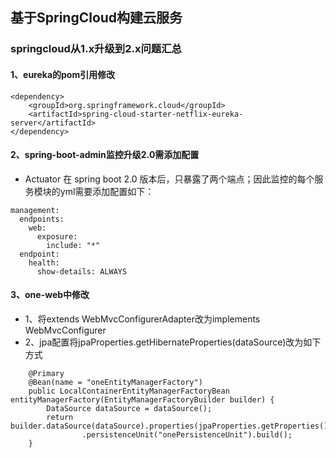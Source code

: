## 基于SpringCloud构建云服务

### springcloud从1.x升级到2.x问题汇总

#### 1、eureka的pom引用修改
```
<dependency>
	<groupId>org.springframework.cloud</groupId>
	<artifactId>spring-cloud-starter-netflix-eureka-server</artifactId>
</dependency>
```

#### 2、spring-boot-admin监控升级2.0需添加配置
* Actuator 在 spring boot 2.0 版本后，只暴露了两个端点；因此监控的每个服务模块的yml需要添加配置如下：
```
management:
  endpoints:
    web:
      exposure:
        include: "*"
  endpoint:
    health:
      show-details: ALWAYS
```
#### 3、one-web中修改
* 1、将extends WebMvcConfigurerAdapter改为implements WebMvcConfigurer
* 2、jpa配置将jpaProperties.getHibernateProperties(dataSource)改为如下方式
```
	@Primary
	@Bean(name = "oneEntityManagerFactory")
	public LocalContainerEntityManagerFactoryBean entityManagerFactory(EntityManagerFactoryBuilder builder) {
		DataSource dataSource = dataSource();
		return builder.dataSource(dataSource).properties(jpaProperties.getProperties()).packages("com.easynetcn.cloud.one.web.data.entity")
				.persistenceUnit("onePersistenceUnit").build();
	}
```